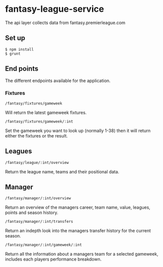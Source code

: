 # fantasy-league-service

The api layer collects data from fantasy.premierleague.com

## Set up

	$ npm install
	$ grunt
	
## End points

The different endpoints available for the application.

### Fixtures

	/fantasy/fixtures/gameweek

Will return the latest gameweek fixtures.

	/fantasy/fixtures/gameweek/:int

Set the gameweek you want to look up (normally 1-38) then it will return either the fixtures or the result.

## Leagues

	/fantasy/league/:int/overview

Return the league name, teams and their positional data.

## Manager

	/fantasy/manager/:int/overview

Return an overview of the managers career, team name, value, leagues, points and season history.

	/fantasy/manager/:int/transfers

Return an indepth look into the managers transfer history for the current season.

	/fantasy/manager/:int/gameweek/:int

Return all the information about a managers team for a selected gameweek, includes each players performance breakdown.